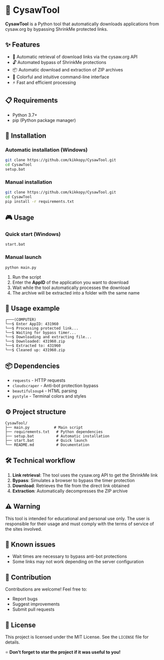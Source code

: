 # 🔧 CysawTool

**CysawTool** is a Python tool that automatically downloads applications from cysaw.org by bypassing ShrinkMe protected links.

## ✨ Features

* 🎯 Automatic retrieval of download links via the cysaw\.org API
* 🔓 Automated bypass of ShrinkMe protections
* 📦 Automatic download and extraction of ZIP archives
* 🎨 Colorful and intuitive command-line interface
* ⚡ Fast and efficient processing

## 📋 Requirements

* Python 3.7+
* pip (Python package manager)

## 🚀 Installation

### Automatic installation (Windows)

```bash
git clone https://github.com/kikkopy/CysawTool.git
cd CysawTool
setup.bat
```

### Manual installation

```bash
git clone https://github.com/kikkopy/CysawTool.git
cd CysawTool
pip install -r requirements.txt
```

## 🎮 Usage

### Quick start (Windows)

```bash
start.bat
```

### Manual launch

```bash
python main.py
```

1. Run the script
2. Enter the **AppID** of the application you want to download
3. Wait while the tool automatically processes the download
4. The archive will be extracted into a folder with the same name

## 📝 Usage example

```
┌───(COMPUTER)
└──$ Enter AppID: 431960
└──$ Processing protected link...
└──$ Waiting for bypass timer...
└──$ Downloading and extracting file...
└──$ Downloaded: 431960.zip
└──$ Extracted to: 431960
└──$ Cleaned up: 431960.zip
```

## 📦 Dependencies

* `requests` - HTTP requests
* `cloudscraper` - Anti-bot protection bypass
* `beautifulsoup4` - HTML parsing
* `pystyle` - Terminal colors and styles

## ⚙️ Project structure

```
CysawTool/
├── main.py           # Main script
├── requirements.txt   # Python dependencies
├── setup.bat          # Automatic installation
├── start.bat          # Quick launch
└── README.md          # Documentation
```

## 🛠️ Technical workflow

1. **Link retrieval**: The tool uses the cysaw\.org API to get the ShrinkMe link
2. **Bypass**: Simulates a browser to bypass the timer protection
3. **Download**: Retrieves the file from the direct link obtained
4. **Extraction**: Automatically decompresses the ZIP archive

## ⚠️ Warning

This tool is intended for educational and personal use only. The user is responsible for their usage and must comply with the terms of service of the sites involved.

## 🐛 Known issues

* Wait times are necessary to bypass anti-bot protections
* Some links may not work depending on the server configuration

## 🤝 Contribution

Contributions are welcome! Feel free to:

* Report bugs
* Suggest improvements
* Submit pull requests

## 📄 License

This project is licensed under the MIT License. See the `LICENSE` file for details.

⭐ **Don’t forget to star the project if it was useful to you!**
